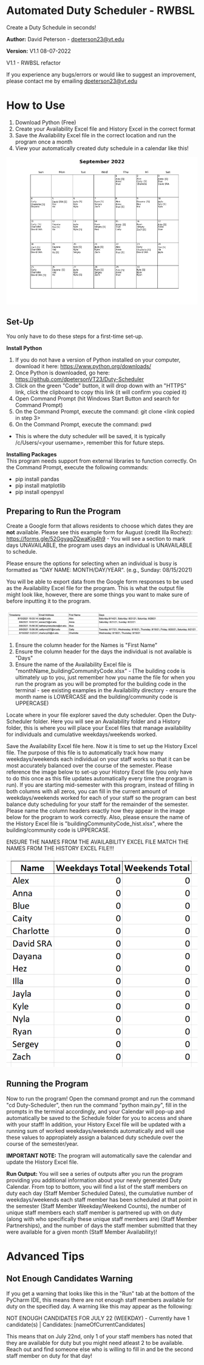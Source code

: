 # Automated Duty Scheduler - RWBSL
Create a Duty Schedule in seconds!

**Author:** David Peterson - dpeterson23@vt.edu

**Version:** V1.1 08-07-2022

V1.1 - RWBSL refactor

If you experience any bugs/errors or would like to suggest an improvement, please contact me by emailing dpeterson23@vt.edu

# How to Use
1) Download Python (Free)
2) Create your Availability Excel file and History Excel in the correct format
3) Save the Availability Excel file in the correct location and run the program once a month
4) View your automatically created duty schedule in a calendar like this!

![](images/calendar_rwbsl.png)


## Set-Up
You only have to do these steps for a first-time set-up.

**Install Python**
1) If you do not have a version of Python installed on your computer, download it here: https://www.python.org/downloads/
2) Once Python is downloaded, go here: https://github.com/dpetersonVT23/Duty-Scheduler
3) Click on the green "Code" button, it will drop down with an "HTTPS" link, click the clipboard to copy this link (it will confirm you copied it)
4) Open Command Prompt (hit Windows Start Button and search for Command Prompt)
5) On the Command Prompt, execute the command: git clone <link copied in step 3>
6) On the Command Prompt, execute the command: pwd
- This is where the duty scheduler will be saved, it is typically /c/Users/\<your username\>, remember this for future steps.

**Installing Packages**  
This program needs support from external libraries to function correctly. On the Command Prompt, execute the following commands:

- pip install pandas
- pip install matplotlib
- pip install openpyxl


## Preparing to Run the Program
Create a Google form that allows residents to choose which dates they are **not** available. Please see this example form for August (credit Illa Rochez): https://forms.gle/52GgyagZQwaKjq4h9 - You will see a section to mark days UNAVAILABLE, the program uses days an individual is UNAVAILABLE to schedule.

Please ensure the options for selecting when an individual is busy is formatted as "DAY NAME: MONTH/DAY/YEAR". (e.g., Sunday: 08/15/2021)

You will be able to export data from the Google form responses to be used as the Availability Excel file for the program. This is what the output file might look like, however, there are some things you want to make sure of before inputting it to the program.

![](images/excel_availability.png)

1) Ensure the column header for the Names is "First Name"
2) Ensure the column header for the days the individual is not available is "Days"
3) Ensure the name of the Availability Excel file is "monthName_buildingCommunityCode.xlsx" - (The building code is ultimately up to you, just remember how you name the file for when you run the program as you will be prompted for the building code in the terminal - see existing examples in the Availability directory - ensure the month name is LOWERCASE and the building/community code is UPPERCASE)

Locate where in your file explorer saved the duty scheduler. Open the Duty-Scheduler folder. Here you will see an Availability folder and a History folder, this is where you will place your Excel files that manage availability for individuals and cumulative weekdays/weekends worked.

Save the Availability Excel file here. Now it is time to set up the History Excel file. The purpose of this file is to automatically track how many weekdays/weekends each individual on your staff works so that it can be most accurately balanced over the course of the semester. Please reference the image below to set-up your History Excel file (you only have to do this once as this file updates automatically every time the program is run). If you are starting mid-semester with this program, instead of filling in both columns with all zeros, you can fill in the current amount of weekdays/weekends worked for each of your staff so the program can best balance duty scheduling for your staff for the remainder of the semester. Please name the column headers exactly how they appear in the image below for the program to work correctly. Also, please ensure the name of the History Excel file is "buildingCommunityCode_hist.xlsx", where the building/community code is UPPERCASE.  

ENSURE THE NAMES FROM THE AVAILABILITY EXCEL FILE MATCH THE NAMES FROM THE HISTORY EXCEL FILE!!!

![](images/excel_history.png)

## Running the Program
Now to run the program! Open the command prompt and run the command "cd Duty-Scheduler", then run the command "python main.py", fill in the prompts in the terminal accordingly, and your Calendar will pop-up and automatically be saved to the Schedule folder for you to access and share with your staff! In addition, your History Excel file will be updated with a running sum of worked weekdays/weekends automatically and will use these values to appropiately assign a balanced duty schedule over the course of the semester/year.

**IMPORTANT NOTE:** The program will automatically save the calendar and update the History Excel file.

**Run Output:** You will see a series of outputs after you run the program providing you additional information about your newly generated Duty Calendar. From top to bottom, you will find a list of the staff members on duty each day (Staff Member Scheduled Dates), the cumulative number of weekdays/weekends each staff member has been scheduled at that point in the semester (Staff Member Weekday/Weekend Counts), the number of unique staff members each staff member is partnered up with on duty (along with who specifically these unique staff members are) (Staff Member Partnerships), and the number of days the staff member submitted that they were available for a given month (Staff Member Availability)!

# Advanced Tips

## Not Enough Candidates Warning
If you get a warning that looks like this in the "Run" tab at the bottom of the PyCharm IDE, this means there are not enough staff members available for duty on the specified day. A warning like this may appear as the following:

NOT ENOUGH CANDIDATES FOR JULY 22 (WEEKDAY) - Currently have 1 candidate(s) | Candidates: [nameOfCurrentCandidates]

This means that on July 22nd, only 1 of your staff members has noted that they are available for duty but you might need atleast 2 to be available. Reach out and find someone else who is willing to fill in and be the second staff member on duty for that day!
